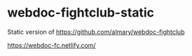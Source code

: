 # webdoc-fightclub-static

Static version of https://github.com/almary/webdoc-fightclub


https://webdoc-fc.netlify.com/

